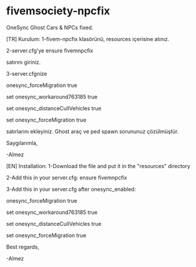 # fivemsociety-npcfix
OneSync Ghost Cars &amp; NPCs fixed.

[TR]
Kurulum:
1-fivem-npcfix klasörünü, resources içerisine atınız.

2-server.cfg'ye 
ensure fivemnpcfix 

satırını giriniz.

3-server.cfgnize

onesync_forceMigration true

set onesync_workaround763185 true

set onesync_distanceCullVehicles true

set onesync_forceMigration true

satırlarını ekleyiniz.
Ghost araç ve ped spawn sorununuz çözülmüştür.

Saygılarımla,

-Almez

[EN]
Installation:
1-Download the file and put it in the "resources" directory

2-Add this in your server.cfg:
 ensure fivemnpcfix
 
3-Add this in your server.cfg after onesync_enabled:

onesync_forceMigration true

set onesync_workaround763185 true

set onesync_distanceCullVehicles true

set onesync_forceMigration true
 
Best regards,

-Almez
